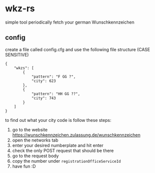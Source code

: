 # wkz-rs
simple tool periodically fetch your german Wunschkennzeichen

## config
create a file called config.cfg and use the following file structure (CASE SENSITIVE)

```
{
    "wkzs": [
        {
            "pattern": "F GG ?",
            "city": 623
        },
        {
            "pattern": "HH GG ??",
            "city": 743
        }
    ]
}
```

to find out what your city code is follow these steps:
1. go to the website https://wunschkennzeichen.zulassung.de/wunschkennzeichen
2. open the networks tab
3. enter your desired numberplate and hit enter
4. check the only POST request that should be there
5. go to the request body
5. copy the number under ``registrationOfficeServiceId``
6. have fun :D